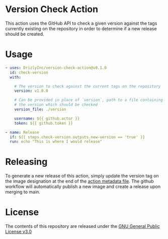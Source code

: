 # Version Check Action

This action uses the GitHub API to check a given version against the tags currently existing on the repository in
order to determine if a new release should be created.

# Usage

```yaml
- uses: DrizlyInc/version-check-action@v0.1.0
  id: check-version
  with:

    # The version to check against the current tags on the repository
    version: v1.0.0

    # Can be provided in place of `version`, path to a file containing
    # the version which should be checked
    version_file: ./version

    username: ${{ github.actor }}
    token: ${{ github.token }}

- name: Release
  if: ${{ steps.check-version.outputs.new-version == 'true' }}
  run: echo "This is where I would release"
```

# Releasing

To generate a new release of this action, simply update the version tag on the image designation at the end of the [action metadata file](./action.yml). The github workflow will automatically publish a new image and create a release upon merging to main.

# License

The contents of this repository are released under the [GNU General Public License v3.0](LICENSE)
